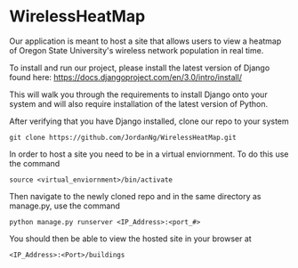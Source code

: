# WirelessHeatMap

Our application is meant to host a site that allows users to view a heatmap of Oregon State University's wireless network population in real time.

To install and run our project, please install the latest version of Django found here:
https://docs.djangoproject.com/en/3.0/intro/install/

This will walk you through the requirements to install Django onto your system and will also require installation of the latest version of Python.

After verifying that you have Django installed, clone our repo to your system

```git clone https://github.com/JordanNg/WirelessHeatMap.git```

In order to host a site you need to be in a virtual enviornment. To do this use the command

```source <virtual_enviornment>/bin/activate```

Then navigate to the newly cloned repo and in the same directory as manage.py, use the command

```python manage.py runserver <IP_Address>:<port_#>```

You should then be able to view the hosted site in your browser at

```<IP_Address>:<Port>/buildings```

